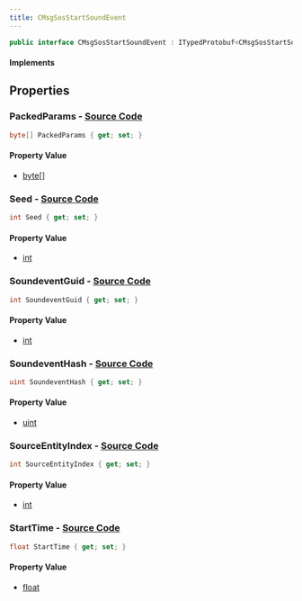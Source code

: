 ```yaml
---
title: CMsgSosStartSoundEvent
---
```


```csharp
public interface CMsgSosStartSoundEvent : ITypedProtobuf<CMsgSosStartSoundEvent>, INativeHandle, INetMessage<CMsgSosStartSoundEvent>, IDisposable
```

#### Implements

## Properties

### **PackedParams** - [Source Code](https://github.com/swiftly-solution/swiftlys2/blob/main/managed/src/SwiftlyS2.Generated/Protobufs/Interfaces/CMsgSosStartSoundEvent.cs#L30)

```csharp
byte[] PackedParams { get; set; }
```

#### Property Value

- [byte](https://learn.microsoft.com/dotnet/api/system.byte)[]

### **Seed** - [Source Code](https://github.com/swiftly-solution/swiftlys2/blob/main/managed/src/SwiftlyS2.Generated/Protobufs/Interfaces/CMsgSosStartSoundEvent.cs#L27)

```csharp
int Seed { get; set; }
```

#### Property Value

- [int](https://learn.microsoft.com/dotnet/api/system.int32)

### **SoundeventGuid** - [Source Code](https://github.com/swiftly-solution/swiftlys2/blob/main/managed/src/SwiftlyS2.Generated/Protobufs/Interfaces/CMsgSosStartSoundEvent.cs#L18)

```csharp
int SoundeventGuid { get; set; }
```

#### Property Value

- [int](https://learn.microsoft.com/dotnet/api/system.int32)

### **SoundeventHash** - [Source Code](https://github.com/swiftly-solution/swiftlys2/blob/main/managed/src/SwiftlyS2.Generated/Protobufs/Interfaces/CMsgSosStartSoundEvent.cs#L21)

```csharp
uint SoundeventHash { get; set; }
```

#### Property Value

- [uint](https://learn.microsoft.com/dotnet/api/system.uint32)

### **SourceEntityIndex** - [Source Code](https://github.com/swiftly-solution/swiftlys2/blob/main/managed/src/SwiftlyS2.Generated/Protobufs/Interfaces/CMsgSosStartSoundEvent.cs#L24)

```csharp
int SourceEntityIndex { get; set; }
```

#### Property Value

- [int](https://learn.microsoft.com/dotnet/api/system.int32)

### **StartTime** - [Source Code](https://github.com/swiftly-solution/swiftlys2/blob/main/managed/src/SwiftlyS2.Generated/Protobufs/Interfaces/CMsgSosStartSoundEvent.cs#L33)

```csharp
float StartTime { get; set; }
```

#### Property Value

- [float](https://learn.microsoft.com/dotnet/api/system.single)

